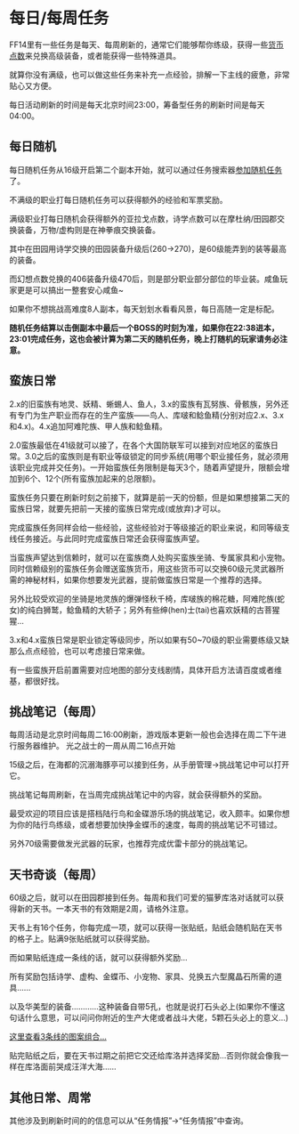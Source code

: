# 每日/每周任务

FF14里有一些任务是每天、每周刷新的，通常它们能够帮你练级，获得一些[货币点数](/advanced/currency.md#战斗通货——亚拉戈神典石)来兑换高级装备，或者能获得一些特殊道具。

就算你没有满级，也可以做这些任务来补充一点经验，排解一下主线的疲惫，非常贴心又方便。

每日活动刷新的时间是每天北京时间23:00，筹备型任务的刷新时间是每天04:00。

## 每日随机

每日随机任务从16级开启第二个副本开始，就可以通过任务搜索器[参加随机任务](/basic/battle.md#随机副本)了。

不满级的职业打每日随机任务可以获得额外的经验和军票奖励。

满级职业打每日随机会获得额外的亚拉戈点数，诗学点数可以在摩杜纳/田园郡交换装备，万物/虚构则是在神拳痕交换装备。

其中在田园用诗学交换的田园装备升级后(260→270)，是60级能弄到的装等最高的装备。

而幻想点数兑换的406装备升级470后，则是部分职业部分部位的毕业装。咸鱼玩家更是可以搞出一整套安心咸鱼~

如果你不想挑战高难度8人副本，每天划划水看看风景，每日高随一定是标配。

**随机任务结算以击倒副本中最后一个BOSS的时刻为准，如果你在22:38进本，23:01完成任务，这也会被计算为第二天的随机任务，晚上打随机的玩家请务必注意。**

## 蛮族日常
<UnderConstruction />
2.x的旧蛮族有地灵、妖精、蜥蜴人、鱼人，3.x的蛮族有瓦努族、骨骸族，另外还有专门为生产职业而存在的生产蛮族——鸟人、库啵和鲶鱼精(分别对应2.x、3.x和4.x)。4.x追加阿难陀族、甲人族和鲶鱼精。

2.0蛮族最低在41级就可以接了，在各个大国防联军可以接到对应地区的蛮族日常。3.0之后的蛮族则是有职业等级锁定的同步系统(用哪个职业接任务，就必须用该职业完成并交任务)。一开始蛮族任务限制是每天3个，随着声望提升，限额会增加到6个、12个(所有蛮族加起来的总限额)。

蛮族任务只要在刷新时刻之前接下，就算是前一天的份额，但是如果想接第二天的蛮族日常，就要先把前一天接的蛮族日常完成(或放弃)才可以。

完成蛮族任务同样会给一些经验，这些经验对于等级接近的职业来说，和同等级支线任务接近。与此同时完成蛮族日常还会获得蛮族声望。

当蛮族声望达到信赖时，就可以在蛮族商人处购买蛮族坐骑、专属家具和小宠物。同时信赖级别的蛮族任务会赠送蛮族货币，用这些货币可以交换60级元灵武器所需的神秘材料，如果你想要发光武器，提前做蛮族日常是一个推荐的选择。

另外比较受欢迎的坐骑是地灵族的爆弹怪秋千椅，库啵族的棉花糖，阿难陀族(蛇女)的纯白狮鹫，鲶鱼精的大轿子；另外有些绅(hen)士(tai)也喜欢妖精的古菩猩猩…

3.x和4.x蛮族日常是职业锁定等级同步，所以如果有50~70级的职业需要练级又缺那么点点经验，也可以考虑接日常来做。

有一些蛮族开启前置需要对应地图的部分支线剧情，具体开启方法请百度或者维基，都很好找。

## 挑战笔记（每周）
每周活动是北京时间每周二16:00刷新，游戏版本更新一般也会选择在周二下午进行服务器维护。 光之战士的一周从周二16点开始

15级之后，在海都的沉溺海豚亭可以接到<quest plus name="遗失的挑战笔记" />任务，从手册管理→挑战笔记中可以打开它。

挑战笔记每周刷新，在当周完成挑战笔记中的内容，就会获得额外的奖励。

最受欢迎的项目应该是搭档陆行鸟和金碟游乐场的挑战笔记，收入颇丰。如果你想为你的陆行鸟练级，或者想要加快挣金蝶币的速度，每周的挑战笔记不可错过。

另外70级需要做发光武器的玩家，也推荐完成优雷卡部分的挑战笔记。

## 天书奇谈（每周）
60级之后，就可以在田园郡接到<quest plus name="天书奇谈" />任务。每周和我们可爱的猫萝库洛对话就可以获得新的天书。一本天书的有效期是2周，请格外注意。

天书上有16个任务，你每完成一项，就可以获得一张贴纸，贴纸会随机贴在天书的格子上。贴满9张贴纸就可以获得奖励。

而如果贴纸连成一条线的话，就可以获得额外奖励…

所有奖励包括诗学、虚构、金蝶币、小宠物、家具、兑换五六型魔晶石所需的道具……

以及华美型的装备…………这种装备自带5孔，也就是说打石头必上(如果你不懂这句话什么意思，可以问问你附近的生产大佬或者战斗大佬，5颗石头必上的意义…)

[这里查看3条线的图案组合…](https://www.ffxiv.cn/detail/article/251)

贴完贴纸之后，要在天书过期之前把它交还给库洛并选择奖励…否则你就会像我一样在库洛面前哭成汪洋大海……

## 其他日常、周常

其他涉及到刷新时间的的信息可以从“任务情报”→“任务情报”中查询。
